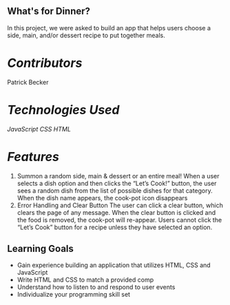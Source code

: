 ## What's for Dinner?

In this project, we were asked to build an app that helps users choose a side, main, and/or dessert recipe to put together meals.

*Contributors*
==============
Patrick Becker

*Technologies Used*
=================
_JavaScript_
_CSS_
_HTML_

*Features*
==========================

1. Summon a random side, main & dessert or an entire meal!
When a user selects a dish option and then clicks the “Let’s Cook!” button, the user sees a random dish from the list of possible dishes for that category. When the dish name appears, the cook-pot icon disappears
2. Error Handling and Clear Button
The user can click a clear button, which clears the page of any message. When the clear button is clicked and the food is removed, the cook-pot will re-appear. Users cannot click the “Let’s Cook” button for a recipe unless they have selected an option.
## Learning Goals

- Gain experience building an application that utilizes HTML, CSS and JavaScript
- Write HTML and CSS to match a provided comp
- Understand how to listen to and respond to user events
- Individualize your programming skill set
